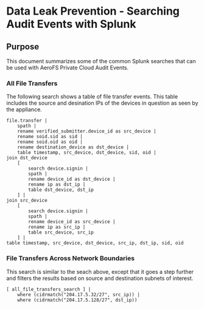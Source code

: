 # Data Leak Prevention - Searching Audit Events with Splunk

## Purpose

This document summarizes some of the common Splunk searches that can be used with AeroFS Private Cloud Audit Events.

### All File Transfers

The following search shows a table of file transfer events. This table includes the source and desination IPs of the devices in question as seen by the appliance.

    file.transfer |
        spath |
        rename verified_submitter.device_id as src_device |
        rename soid.sid as sid |
        rename soid.oid as oid |
        rename destination_device as dst_device |
        table timestamp, src_device, dst_device, sid, oid |
    join dst_device
        [
            search device.signin |
            spath |
            rename device_id as dst_device |
            rename ip as dst_ip |
            table dst_device, dst_ip
        ] |
    join src_device
        [
            search device.signin |
            spath |
            rename device_id as src_device |
            rename ip as src_ip |
            table src_device, src_ip
        ] |
    table timestamp, src_device, dst_device, src_ip, dst_ip, sid, oid

### File Transfers Across Network Boundaries

This search is similar to the seach above, except that it goes a step further and filters the results based on source and destination subnets of interest.

    [ all_file_transfers_search ] |
        where (cidrmatch("204.17.5.32/27", src_ip)) |
        where (cidrmatch("204.17.5.128/27", dst_ip))

